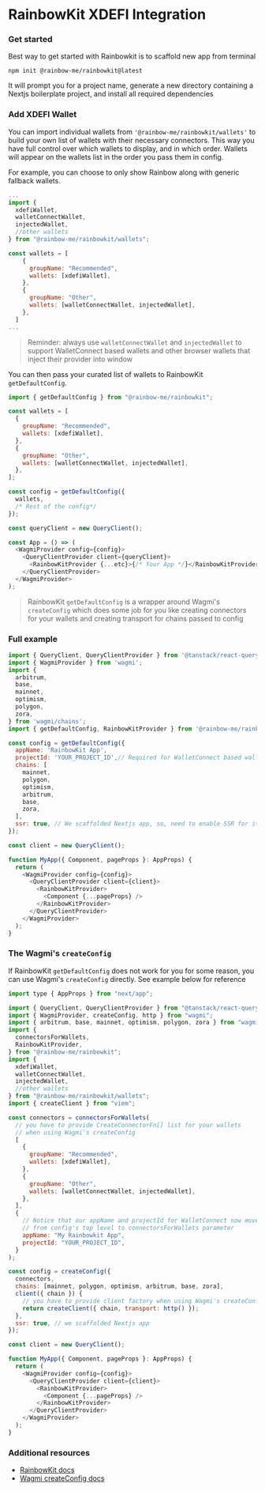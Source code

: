 # RainbowKit XDEFI Integration

### Get started

Best way to get started with Rainbowkit is to scaffold new app from terminal

```terminal
npm init @rainbow-me/rainbowkit@latest
```

It will prompt you for a project name, generate a new directory containing a Nextjs boilerplate project, and install all required dependencies

### Add XDEFI Wallet

You can import individual wallets from `'@rainbow-me/rainbowkit/wallets'` to build your own list of wallets with their necessary connectors. This way you have full control over which wallets to display, and in which order. Wallets will appear on the wallets list in the order you pass them in config.

For example, you can choose to only show Rainbow along with generic fallback wallets.

```javascript
...
import {
  xdefiWallet,
  walletConnectWallet,
  injectedWallet,
  //other wallets
} from "@rainbow-me/rainbowkit/wallets";

const wallets = [
    {
      groupName: "Recommended",
      wallets: [xdefiWallet],
    },
    {
      groupName: "Other",
      wallets: [walletConnectWallet, injectedWallet],
    },
  ]
...
```

> Reminder: always use `walletConnectWallet` and `injectedWallet` to support WalletConnect based wallets and other browser wallets that inject their provider into window

You can then pass your curated list of wallets to RainbowKit `getDefaultConfig`.

```javascript
import { getDefaultConfig } from "@rainbow-me/rainbowkit";

const wallets = [
  {
    groupName: "Recommended",
    wallets: [xdefiWallet],
  },
  {
    groupName: "Other",
    wallets: [walletConnectWallet, injectedWallet],
  },
];

const config = getDefaultConfig({
  wallets,
  /* Rest of the config*/
});

const queryClient = new QueryClient();

const App = () => (
  <WagmiProvider config={config}>
    <QueryClientProvider client={queryClient}>
      <RainbowKitProvider {...etc}>{/* Your App */}</RainbowKitProvider>
    </QueryClientProvider>
  </WagmiProvider>
);
```

> RainbowKit `getDefaultConfig` is a wrapper around Wagmi's `createConfig` which does some job for you like creating connectors for your wallets and creating transport for chains passed to config

### Full example

```javascript
import { QueryClient, QueryClientProvider } from '@tanstack/react-query';
import { WagmiProvider } from 'wagmi';
import {
  arbitrum,
  base,
  mainnet,
  optimism,
  polygon,
  zora,
} from 'wagmi/chains';
import { getDefaultConfig, RainbowKitProvider } from '@rainbow-me/rainbowkit';

const config = getDefaultConfig({
  appName: 'RainbowKit App',
  projectId: 'YOUR_PROJECT_ID',// Required for WalletConnect based wallets
  chains: [
    mainnet,
    polygon,
    optimism,
    arbitrum,
    base,
    zora,
  ],
  ssr: true, // We scaffolded Nextjs app, so, need to enable SSR for it
});

const client = new QueryClient();

function MyApp({ Component, pageProps }: AppProps) {
  return (
    <WagmiProvider config={config}>
      <QueryClientProvider client={client}>
        <RainbowKitProvider>
          <Component {...pageProps} />
        </RainbowKitProvider>
      </QueryClientProvider>
    </WagmiProvider>
  );
}
```

### The Wagmi's `createConfig`

If RainbowKit `getDefaultConfig` does not work for you for some reason, you can use Wagmi's `createConfig` directly. See example below for reference

```javascript
import type { AppProps } from "next/app";

import { QueryClient, QueryClientProvider } from "@tanstack/react-query";
import { WagmiProvider, createConfig, http } from "wagmi";
import { arbitrum, base, mainnet, optimism, polygon, zora } from "wagmi/chains";
import {
  connectorsForWallets,
  RainbowKitProvider,
} from "@rainbow-me/rainbowkit";
import {
  xdefiWallet,
  walletConnectWallet,
  injectedWallet,
  //other wallets
} from "@rainbow-me/rainbowkit/wallets";
import { createClient } from "viem";

const connectors = connectorsForWallets(
  // you have to provide CreateConnectorFn[] list for your wallets
  // when using Wagmi's createConfig
  [
    {
      groupName: "Recommended",
      wallets: [xdefiWallet],
    },
    {
      groupName: "Other",
      wallets: [walletConnectWallet, injectedWallet],
    },
  ],
  {
    // Notice that our appName and projectId for WalletConnect now moved
    // from config's top level to connectorsForWallets parameter
    appName: "My Rainbowkit App",
    projectId: "YOUR_PROJECT_ID",
  }
);

const config = createConfig({
  connectors,
  chains: [mainnet, polygon, optimism, arbitrum, base, zora],
  client({ chain }) {
    // you have to provide client factory when using Wagmi's createConfig
    return createClient({ chain, transport: http() });
  },
  ssr: true, // we scaffolded Nextjs app
});

const client = new QueryClient();

function MyApp({ Component, pageProps }: AppProps) {
  return (
    <WagmiProvider config={config}>
      <QueryClientProvider client={client}>
        <RainbowKitProvider>
          <Component {...pageProps} />
        </RainbowKitProvider>
      </QueryClientProvider>
    </WagmiProvider>
  );
}
```

### Additional resources

- [RainbowKit docs](https://www.rainbowkit.com/docs/)
- [Wagmi createConfig docs](https://wagmi.sh/react/api/createConfig)
